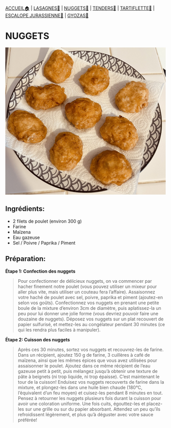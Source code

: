 [ACCUEIL🏠](index.md) | [LASAGNES🍝](lasagnes.md) | [NUGGETS🍗](nuggets.md) | [TENDERS🍗](tenders.md) | [TARTIFLETTE🧀](tartiflette.md) | [ESCALOPE JURASSIENNE🥩](escalope.md) | [GYOZAS🥟](gyozas.md)

# NUGGETS

![](IMAGES/Nuggets.jpg)

## Ingrédients: 
* 2 filets de poulet (environ 300 g)
* Farine
* Maïzena
* Eau gazeuse
* Sel / Poivre / Paprika / Piment

## Préparation:
**Étape 1: Confection des nuggets**
> Pour confectionner de délicieux nuggets, on va commencer par hacher finement notre poulet (vous pouvez utiliser un mixeur pour aller plus vite, mais utiliser un couteau fera l’affaire). Assaisonnez votre haché de poulet avec sel, poivre, paprika et piment (ajoutez-en selon vos goûts). Confectionnez vos nuggets en prenant une petite boule de la mixture d’environ 3cm de diamètre, puis aplatissez-la un peu pour lui donner une jolie forme (vous devriez pouvoir faire une douzaine de nuggets). Déposez vos nuggets sur un plat recouvert de papier sulfurisé, et mettez-les au congélateur pendant 30 minutes (ce qui les rendra plus faciles à manipuler).


**Étape 2: Cuisson des nuggets**
> Après ces 30 minutes, sortez vos nuggets et recouvrez-les de farine. Dans un récipient, ajoutez 150 g de farine, 3 cuillères à café de maïzena, ainsi que les mêmes épices que vous avez utilisées pour assaisonner le poulet. Ajoutez dans ce même récipient de l’eau gazeuse petit à petit, puis mélangez jusqu’à obtenir une texture de pâte à beignets (ni trop liquide, ni trop épaisse). C’est maintenant le tour de la cuisson! Enduisez vos nuggets recouverts de farine dans la mixture, et plongez-les dans une huile bien chaude (180°C, l’équivalent d’un feu moyen) et cuisez-les pendant 8 minutes en tout. Pensez à retourner les nuggets plusieurs fois durant la cuisson pour avoir une coloration uniforme. Une fois cuits, égouttez-les et placez-les sur une grille ou sur du papier absorbant. Attendez un peu qu’ils refroidissent légèrement, et plus qu’à déguster avec votre sauce préférée!
